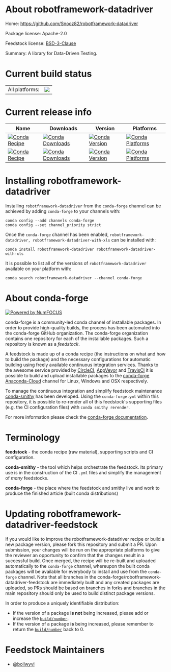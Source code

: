 About robotframework-datadriver
===============================

Home: https://github.com/Snooz82/robotframework-datadriver

Package license: Apache-2.0

Feedstock license: [BSD-3-Clause](https://github.com/conda-forge/robotframework-datadriver-feedstock/blob/master/LICENSE.txt)

Summary: A library for Data-Driven Testing.

Current build status
====================


<table><tr><td>All platforms:</td>
    <td>
      <a href="https://dev.azure.com/conda-forge/feedstock-builds/_build/latest?definitionId=13466&branchName=master">
        <img src="https://dev.azure.com/conda-forge/feedstock-builds/_apis/build/status/robotframework-datadriver-feedstock?branchName=master">
      </a>
    </td>
  </tr>
</table>

Current release info
====================

| Name | Downloads | Version | Platforms |
| --- | --- | --- | --- |
| [![Conda Recipe](https://img.shields.io/badge/recipe-robotframework--datadriver-green.svg)](https://anaconda.org/conda-forge/robotframework-datadriver) | [![Conda Downloads](https://img.shields.io/conda/dn/conda-forge/robotframework-datadriver.svg)](https://anaconda.org/conda-forge/robotframework-datadriver) | [![Conda Version](https://img.shields.io/conda/vn/conda-forge/robotframework-datadriver.svg)](https://anaconda.org/conda-forge/robotframework-datadriver) | [![Conda Platforms](https://img.shields.io/conda/pn/conda-forge/robotframework-datadriver.svg)](https://anaconda.org/conda-forge/robotframework-datadriver) |
| [![Conda Recipe](https://img.shields.io/badge/recipe-robotframework--datadriver--with--xls-green.svg)](https://anaconda.org/conda-forge/robotframework-datadriver-with-xls) | [![Conda Downloads](https://img.shields.io/conda/dn/conda-forge/robotframework-datadriver-with-xls.svg)](https://anaconda.org/conda-forge/robotframework-datadriver-with-xls) | [![Conda Version](https://img.shields.io/conda/vn/conda-forge/robotframework-datadriver-with-xls.svg)](https://anaconda.org/conda-forge/robotframework-datadriver-with-xls) | [![Conda Platforms](https://img.shields.io/conda/pn/conda-forge/robotframework-datadriver-with-xls.svg)](https://anaconda.org/conda-forge/robotframework-datadriver-with-xls) |

Installing robotframework-datadriver
====================================

Installing `robotframework-datadriver` from the `conda-forge` channel can be achieved by adding `conda-forge` to your channels with:

```
conda config --add channels conda-forge
conda config --set channel_priority strict
```

Once the `conda-forge` channel has been enabled, `robotframework-datadriver, robotframework-datadriver-with-xls` can be installed with:

```
conda install robotframework-datadriver robotframework-datadriver-with-xls
```

It is possible to list all of the versions of `robotframework-datadriver` available on your platform with:

```
conda search robotframework-datadriver --channel conda-forge
```


About conda-forge
=================

[![Powered by NumFOCUS](https://img.shields.io/badge/powered%20by-NumFOCUS-orange.svg?style=flat&colorA=E1523D&colorB=007D8A)](http://numfocus.org)

conda-forge is a community-led conda channel of installable packages.
In order to provide high-quality builds, the process has been automated into the
conda-forge GitHub organization. The conda-forge organization contains one repository
for each of the installable packages. Such a repository is known as a *feedstock*.

A feedstock is made up of a conda recipe (the instructions on what and how to build
the package) and the necessary configurations for automatic building using freely
available continuous integration services. Thanks to the awesome service provided by
[CircleCI](https://circleci.com/), [AppVeyor](https://www.appveyor.com/)
and [TravisCI](https://travis-ci.com/) it is possible to build and upload installable
packages to the [conda-forge](https://anaconda.org/conda-forge)
[Anaconda-Cloud](https://anaconda.org/) channel for Linux, Windows and OSX respectively.

To manage the continuous integration and simplify feedstock maintenance
[conda-smithy](https://github.com/conda-forge/conda-smithy) has been developed.
Using the ``conda-forge.yml`` within this repository, it is possible to re-render all of
this feedstock's supporting files (e.g. the CI configuration files) with ``conda smithy rerender``.

For more information please check the [conda-forge documentation](https://conda-forge.org/docs/).

Terminology
===========

**feedstock** - the conda recipe (raw material), supporting scripts and CI configuration.

**conda-smithy** - the tool which helps orchestrate the feedstock.
                   Its primary use is in the construction of the CI ``.yml`` files
                   and simplify the management of *many* feedstocks.

**conda-forge** - the place where the feedstock and smithy live and work to
                  produce the finished article (built conda distributions)


Updating robotframework-datadriver-feedstock
============================================

If you would like to improve the robotframework-datadriver recipe or build a new
package version, please fork this repository and submit a PR. Upon submission,
your changes will be run on the appropriate platforms to give the reviewer an
opportunity to confirm that the changes result in a successful build. Once
merged, the recipe will be re-built and uploaded automatically to the
`conda-forge` channel, whereupon the built conda packages will be available for
everybody to install and use from the `conda-forge` channel.
Note that all branches in the conda-forge/robotframework-datadriver-feedstock are
immediately built and any created packages are uploaded, so PRs should be based
on branches in forks and branches in the main repository should only be used to
build distinct package versions.

In order to produce a uniquely identifiable distribution:
 * If the version of a package **is not** being increased, please add or increase
   the [``build/number``](https://docs.conda.io/projects/conda-build/en/latest/resources/define-metadata.html#build-number-and-string).
 * If the version of a package **is** being increased, please remember to return
   the [``build/number``](https://docs.conda.io/projects/conda-build/en/latest/resources/define-metadata.html#build-number-and-string)
   back to 0.

Feedstock Maintainers
=====================

* [@bollwyvl](https://github.com/bollwyvl/)

